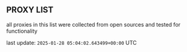 ## PROXY LIST

all proxies in this list were collected from open sources and tested for functionality

last update: `2025-01-28 05:04:02.643499+00:00` UTC